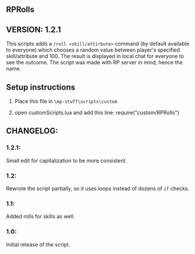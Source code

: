 ## RPRolls
## VERSION: 1.2.1

This scripts adds a `/roll <skill/attirbute>` command (by default available to everyone) which chooses a random value between player's specified skill/attribute and 100. The result is displayed in local chat for everyone to see the outcome. The script was made with RP server in mind, hence the name.

## Setup instructions
1) Place this file in `\mp-stuff\scripts\custom`

2) open customScripts.lua and add this line: require("custom/RPRolls")

## CHANGELOG:
### 1.2.1:
Small edit for capitalization to be more consistent.

### 1.2:
Rewrote the script partially, so it uses loops instead of dozens of `if` checks.

### 1.1:
Added rolls for skills as well.

### 1.0:
Initial release of the script.